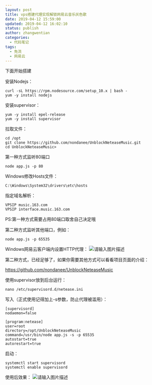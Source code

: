 ```yaml
---
layout: post
title: vps搭建代理实现解锁网易云音乐灰色歌
date: 2019-04-12 15:59:00
updated: 2019-04-12 16:02:10
status: publish
author: zhangwentian
categories: 
  - 代码笔记
tags: 
  - 免流
  - 网易云
---
```



下面开始搭建

安装Nodejs：

    curl -sL https://rpm.nodesource.com/setup_10.x | bash -
    yum -y install nodejs


安装supervisor：


    yum -y install epel-release
    yum -y install supervisor


拉取文件：

    cd /opt
    git clone https://github.com/nondanee/UnblockNeteaseMusic.git
    cd UnblockNeteaseMusic>

第一种方式监听80端口

    node app.js -p 80


Windows修改Hosts文件：


    C:\Windows\System32\drivers\etc\hosts


指定域名解析：

    VPSIP music.163.com
    VPSIP interface.music.163.com


PS:第一种方式需要占用80端口取舍自己决定哦

第二种方式监听其他端口，例如：

    node app.js -p 65535


Windows网易云客户端内设置HTTP代理：
![请输入图片描述][1]

第二种方式，已经足够了，如果你需要其他方式可以看看项目页面的介绍：

https://github.com/nondanee/UnblockNeteaseMusic

使用supervisor放到后台运行：


    nano /etc/supervisord.d/netease.ini


写入（正式使用记得加上-s参数，防止代理被滥用）：


    [supervisord]
    nodaemon=false
    
    [program:netease]
    user=root
    directory=/opt/UnblockNeteaseMusic
    command=/usr/bin/node app.js -s -p 65535
    autostart=true
    autorestart=true


启动：

    systemctl start supervisord
    systemctl enable supervisord


使用后效果：
![请输入图片描述][2]


  [1]: https://xtboke.cn/usr/uploads/sina/5cd2cc743f911.jpg
  [2]: https://xtboke.cn/usr/uploads/sina/5cd2cc7479b92.jpg